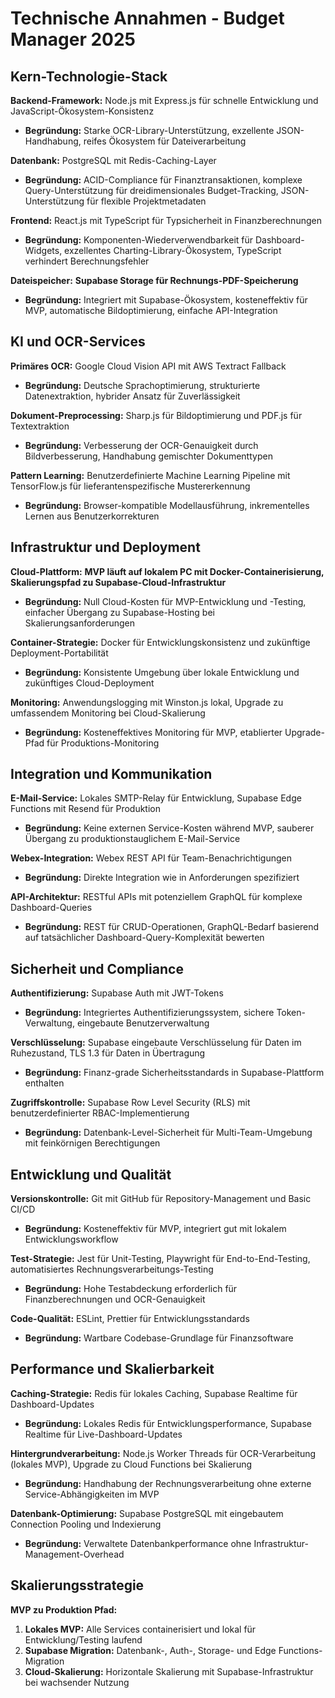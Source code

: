 # Technische Annahmen - Budget Manager 2025

## Kern-Technologie-Stack

**Backend-Framework:** Node.js mit Express.js für schnelle Entwicklung und JavaScript-Ökosystem-Konsistenz
- **Begründung:** Starke OCR-Library-Unterstützung, exzellente JSON-Handhabung, reifes Ökosystem für Dateiverarbeitung

**Datenbank:** PostgreSQL mit Redis-Caching-Layer  
- **Begründung:** ACID-Compliance für Finanztransaktionen, komplexe Query-Unterstützung für dreidimensionales Budget-Tracking, JSON-Unterstützung für flexible Projektmetadaten

**Frontend:** React.js mit TypeScript für Typsicherheit in Finanzberechnungen
- **Begründung:** Komponenten-Wiederverwendbarkeit für Dashboard-Widgets, exzellentes Charting-Library-Ökosystem, TypeScript verhindert Berechnungsfehler

**Dateispeicher:** **Supabase Storage für Rechnungs-PDF-Speicherung**
- **Begründung:** Integriert mit Supabase-Ökosystem, kosteneffektiv für MVP, automatische Bildoptimierung, einfache API-Integration

## KI und OCR-Services

**Primäres OCR:** Google Cloud Vision API mit AWS Textract Fallback
- **Begründung:** Deutsche Sprachoptimierung, strukturierte Datenextraktion, hybrider Ansatz für Zuverlässigkeit

**Dokument-Preprocessing:** Sharp.js für Bildoptimierung und PDF.js für Textextraktion
- **Begründung:** Verbesserung der OCR-Genauigkeit durch Bildverbesserung, Handhabung gemischter Dokumenttypen

**Pattern Learning:** Benutzerdefinierte Machine Learning Pipeline mit TensorFlow.js für lieferantenspezifische Mustererkennung
- **Begründung:** Browser-kompatible Modellausführung, inkrementelles Lernen aus Benutzerkorrekturen

## Infrastruktur und Deployment

**Cloud-Plattform:** **MVP läuft auf lokalem PC mit Docker-Containerisierung, Skalierungspfad zu Supabase-Cloud-Infrastruktur**
- **Begründung:** Null Cloud-Kosten für MVP-Entwicklung und -Testing, einfacher Übergang zu Supabase-Hosting bei Skalierungsanforderungen

**Container-Strategie:** Docker für Entwicklungskonsistenz und zukünftige Deployment-Portabilität
- **Begründung:** Konsistente Umgebung über lokale Entwicklung und zukünftiges Cloud-Deployment

**Monitoring:** Anwendungslogging mit Winston.js lokal, Upgrade zu umfassendem Monitoring bei Cloud-Skalierung
- **Begründung:** Kosteneffektives Monitoring für MVP, etablierter Upgrade-Pfad für Produktions-Monitoring

## Integration und Kommunikation

**E-Mail-Service:** Lokales SMTP-Relay für Entwicklung, Supabase Edge Functions mit Resend für Produktion
- **Begründung:** Keine externen Service-Kosten während MVP, sauberer Übergang zu produktionstauglichem E-Mail-Service

**Webex-Integration:** Webex REST API für Team-Benachrichtigungen  
- **Begründung:** Direkte Integration wie in Anforderungen spezifiziert

**API-Architektur:** RESTful APIs mit potenziellem GraphQL für komplexe Dashboard-Queries
- **Begründung:** REST für CRUD-Operationen, GraphQL-Bedarf basierend auf tatsächlicher Dashboard-Query-Komplexität bewerten

## Sicherheit und Compliance

**Authentifizierung:** Supabase Auth mit JWT-Tokens
- **Begründung:** Integriertes Authentifizierungssystem, sichere Token-Verwaltung, eingebaute Benutzerverwaltung

**Verschlüsselung:** Supabase eingebaute Verschlüsselung für Daten im Ruhezustand, TLS 1.3 für Daten in Übertragung
- **Begründung:** Finanz-grade Sicherheitsstandards in Supabase-Plattform enthalten

**Zugriffskontrolle:** Supabase Row Level Security (RLS) mit benutzerdefinierter RBAC-Implementierung
- **Begründung:** Datenbank-Level-Sicherheit für Multi-Team-Umgebung mit feinkörnigen Berechtigungen

## Entwicklung und Qualität

**Versionskontrolle:** Git mit GitHub für Repository-Management und Basic CI/CD
- **Begründung:** Kosteneffektiv für MVP, integriert gut mit lokalem Entwicklungsworkflow

**Test-Strategie:** Jest für Unit-Testing, Playwright für End-to-End-Testing, automatisiertes Rechnungsverarbeitungs-Testing
- **Begründung:** Hohe Testabdeckung erforderlich für Finanzberechnungen und OCR-Genauigkeit

**Code-Qualität:** ESLint, Prettier für Entwicklungsstandards
- **Begründung:** Wartbare Codebase-Grundlage für Finanzsoftware

## Performance und Skalierbarkeit

**Caching-Strategie:** Redis für lokales Caching, Supabase Realtime für Dashboard-Updates
- **Begründung:** Lokales Redis für Entwicklungsperformance, Supabase Realtime für Live-Dashboard-Updates

**Hintergrundverarbeitung:** Node.js Worker Threads für OCR-Verarbeitung (lokales MVP), Upgrade zu Cloud Functions bei Skalierung
- **Begründung:** Handhabung der Rechnungsverarbeitung ohne externe Service-Abhängigkeiten im MVP

**Datenbank-Optimierung:** Supabase PostgreSQL mit eingebautem Connection Pooling und Indexierung
- **Begründung:** Verwaltete Datenbankperformance ohne Infrastruktur-Management-Overhead

## Skalierungsstrategie

**MVP zu Produktion Pfad:**
1. **Lokales MVP:** Alle Services containerisiert und lokal für Entwicklung/Testing laufend
2. **Supabase Migration:** Datenbank-, Auth-, Storage- und Edge Functions-Migration
3. **Cloud-Skalierung:** Horizontale Skalierung mit Supabase-Infrastruktur bei wachsender Nutzung